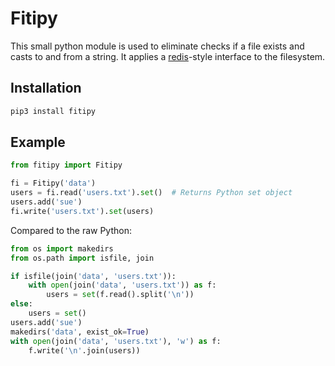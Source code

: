 # Fitipy

This small python module is used to eliminate checks if a file exists and casts
to and from a string. It applies a [redis](https://redis.io)-style interface 
to the filesystem.

## Installation

```bash
pip3 install fitipy
```

## Example

```python
from fitipy import Fitipy

fi = Fitipy('data')
users = fi.read('users.txt').set()  # Returns Python set object
users.add('sue')
fi.write('users.txt').set(users)

```

Compared to the raw Python:

```python
from os import makedirs
from os.path import isfile, join

if isfile(join('data', 'users.txt')):
    with open(join('data', 'users.txt')) as f:
        users = set(f.read().split('\n'))
else:
    users = set()
users.add('sue')
makedirs('data', exist_ok=True)
with open(join('data', 'users.txt'), 'w') as f:
    f.write('\n'.join(users))

```
